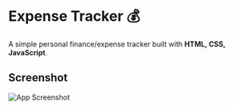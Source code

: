 # Expense Tracker 💰

A simple personal finance/expense tracker built with **HTML, CSS, JavaScript**.

## Screenshot
![App Screenshot](<Screenshot 2025-08-20 202052.png>)
